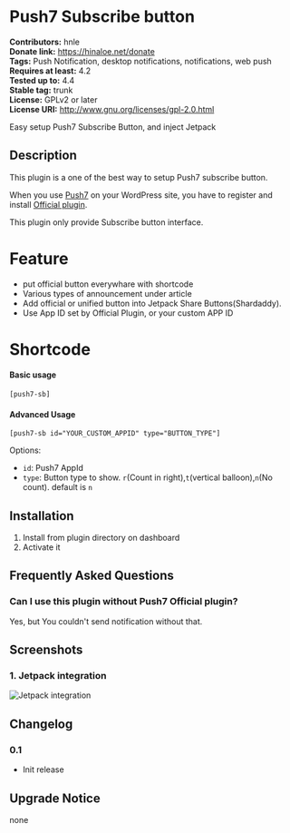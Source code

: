 # Push7 Subscribe button #
**Contributors:** hnle  
**Donate link:** https://hinaloe.net/donate  
**Tags:** Push Notification, desktop notifications, notifications, web push  
**Requires at least:** 4.2  
**Tested up to:** 4.4  
**Stable tag:** trunk  
**License:** GPLv2 or later  
**License URI:** http://www.gnu.org/licenses/gpl-2.0.html  

Easy setup Push7 Subscribe Button, and inject Jetpack

## Description ##

This plugin is a one of the best way to setup Push7 subscribe button.

When you use [Push7](https://push7.jp/) on your WordPress site,
you have to register and install [Official plugin](https://wordpress.org/plugins/push7/).

This plugin only provide Subscribe button interface.

# Feature #

- put official button everywhare with shortcode
- Various types of announcement under article
- Add official or unified button into Jetpack Share Buttons(Shardaddy).
- Use App ID set by Official Plugin, or your custom APP ID

# Shortcode #

#### Basic usage
`[push7-sb]`

#### Advanced Usage
`[push7-sb id="YOUR_CUSTOM_APPID" type="BUTTON_TYPE"]`

Options:

- `id`: Push7 AppId
- `type`: Button type to show. `r`(Count in right),`t`(vertical balloon),`n`(No count). default is `n`

## Installation ##

1. Install from plugin directory on dashboard
1. Activate it



## Frequently Asked Questions ##

### Can I use this plugin without Push7 Official plugin? ###

Yes, but You couldn't send notification without that.



## Screenshots ##

### 1. Jetpack integration ###
![Jetpack integration](http://ps.w.org/push7-subscribe-button/assets/screenshot-1.png)


## Changelog ##

### 0.1 ###
* Init release

## Upgrade Notice ##

none
